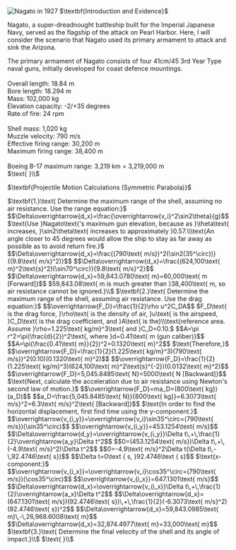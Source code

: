 <html>
<head>
<title>CSI Project - Main</title>
<script type="text/x-mathjax-config">
  MathJax.Hub.Config({tex2jax: {inlineMath: [['$','$'], ['\\(','\\)']]}});
</script>
<script type="text/javascript" async
  src="https://cdn.mathjax.org/mathjax/latest/MathJax.js?config=TeX-AMS_CHTML">
</script>
</head>
<body>
<img src="https://upload.wikimedia.org/wikipedia/commons/b/b9/Nagato05cropped.jpg" alt="Nagato in 1927">
$\textbf{Introduction and Evidence}$
<p>
Nagato, a super-dreadnought battleship built for the Imperial Japanese Navy, served as the flagship of the attack on Pearl Harbor. Here, I will consider the scenario that Nagato used its primary armament to attack and sink the Arizona.
</p>
<p>
The primary armament of Nagato consists of four 41cm/45 3rd Year Type naval guns, initially developed for coast defence mountings.<br><br>
Overall length: 18.84 m<br>
Bore length: 18.294 m<br>
Mass: 102,000 kg<br>
Elevation capacity: -2/+35 degrees<br>
Rate of fire: 24 rpm<br><br>
Shell mass: 1,020 kg<br>
Muzzle velocity: 790 m/s<br>
Effective firing range: 30,200 m<br>
Maximum firing range: 38,400 m<br><br>
Boeing B-17 maximum range: 3,219 km = 3,219,000 m<br>
$\text{ }\\$
</p>
$\textbf{Projectile Motion Calculations (Symmetric Parabola)}$
<p>
$\textbf{1.}\text{ Determine the maximum range of the shell, assuming no air resistance. Use the range equation:}$
$$\Delta\overrightarrow{d_x}=\frac{\overrightarrow{v_i}^2\sin2\theta}{g}$$
$\text{Use }Nagato\text{'s maximum gun elevation, because as }\theta\text{ increases, }\sin2\theta\text{ increases to approximately }0.57.\\\text{An angle closer to 45 degrees would allow the ship to stay as far away as possible as to avoid return fire.}$
$$\Delta\overrightarrow{d_x}=\frac{(790\text{ m/s})^2(\sin2(35^\circ))}{(9.8\text{ m/s}^2)}$$
$$\Delta\overrightarrow{d_x}=\frac{(624,100\text{ m}^2\text{s}^2)(\sin70^\circ)}{9.8\text{ m/s}^2}$$
$$\Delta\overrightarrow{d_x}=59,843.0780\text{ m}=60,000\text{ m [Forward]}$$
$59,843.08\text{ m is much greater than }38,400\text{ m, so air resistance cannot be ignored.}\\$
$\textbf{2.}\text{ Determine the maximum range of the shell, assuming air resistance. Use the drag equation:}$
$$\overrightarrow{F_D}=\frac{1}{2}\rho u^2C_DA$$
$F_D\text{ is the drag force, }\rho\text{ is the density of air, }u\text{ is the airspeed, }C_D\text{ is the drag coefficient, and }A\text{ is the}\\\text{reference area. Assume }\rho=1.225\text{ kg/m}^3\text{ and }C_D=0.10.$
$$A=\pi r^2=\pi(\frac{d}{2})^2\text{, where }d=0.41\text{ m (gun caliber)}$$
$$A=\pi(\frac{0.41\text{ m}}{2})^2=0.1320\text{ m}^2$$
$\text{Therefore,}$
$$\overrightarrow{F_D}=\frac{1}{2}(1.225\text{ kg/m}^3)(790\text{ m/s})^2(0.10)(0.1320\text{ m}^2)$$
$$\overrightarrow{F_D}=\frac{1}{2}(1.225\text{ kg/m}^3)(624,100\text{ m}^2\text{s}^{-2})(0.0132\text{ m}^2)$$
$$\overrightarrow{F_D}=5,045.8485\text{ N}=5000\text{ N [Backward]}$$
$\text{Next, calculate the acceleration due to air resistance using Newton's second law of motion.}$
$$\overrightarrow{F_D}=ma_D=(800\text{ kg})(a_D)$$
$$a_D=\frac{5,045.8485\text{ N}}{800\text{ kg}}=6.3073\text{ m/s}^2=6.3\text{ m/s}^2\text{ [Backward]}$$
$\text{In order to find the horizontal displacement, first find time using the y-component.}$
$$\overrightarrow{v_{i_y}}=\overrightarrow{v_i}\sin35^\circ=(790\text{ m/s})(\sin35^\circ)$$
$$\overrightarrow{v_{i_y}}=453.1254\text{ m/s}$$
$$\Delta\overrightarrow{d_y}=\overrightarrow{v_{i_y}}\Delta t\,+\,\frac{1}{2}\overrightarrow{a_y}\Delta t^2$$
$$0=(453.1254\text{ m/s})\Delta t\,+\,(-4.9\text{ m/s}^2)\Delta t^2$$
$$0=-4.9\text{ m/s}^2\Delta t(\Delta t\,-\,92.4746\text{ s})$$
$$\Delta t=0\text { s, }92.4746\text { s}$$
$\text{x-component:}$
$$\overrightarrow{v_{i_x}}=\overrightarrow{v_i}\cos35^\circ=(790\text{ m/s})(\cos35^\circ)$$
$$\overrightarrow{v_{i_x}}=647.1301\text{ m/s}$$
$$\Delta\overrightarrow{d_x}=\overrightarrow{v_{i_x}}\Delta t\,+\,\frac{1}{2}\overrightarrow{a_x}\Delta t^2$$
$$\Delta\overrightarrow{d_x}=(647.1301\text{ m/s})(92.4746\text{ s})\,+\,\frac{1}{2}(-6.3073\text{ m/s}^2)(92.4746\text{ s})^2$$
$$\Delta\overrightarrow{d_x}=59,843.0985\text{ m}\,-\,26,968.6008\text{ m}$$
$$\Delta\overrightarrow{d_x}=32,874.4977\text{ m}=33,000\text{ m}$$
$\textbf{3.}\text{ Determine the final velocity of the shell and its angle of impact.}\\$
$\text{ }\\$
</p>
</body>
</html>
